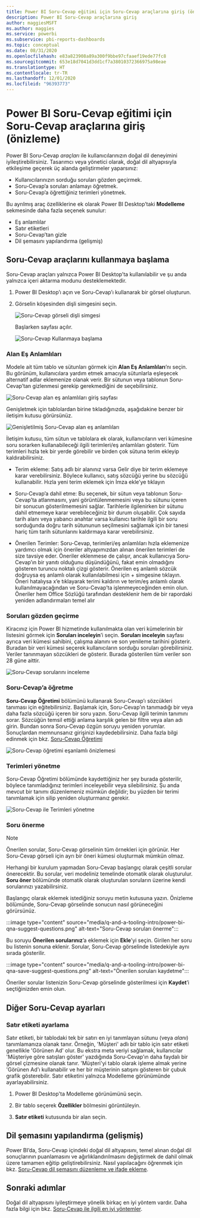 ```yaml
---
title: Power BI Soru-Cevap eğitimi için Soru-Cevap araçlarına giriş (önizleme)
description: Power BI Soru-Cevap araçlarına giriş
author: maggiesMSFT
ms.author: maggies
ms.service: powerbi
ms.subservice: pbi-reports-dashboards
ms.topic: conceptual
ms.date: 08/31/2020
ms.openlocfilehash: e83a823908a89a300f9bbe97cfaaef19ede77fc8
ms.sourcegitcommit: 653e18d7041d3dd1cf7a38010372366975a98eae
ms.translationtype: HT
ms.contentlocale: tr-TR
ms.lasthandoff: 12/01/2020
ms.locfileid: "96393773"
---
```

# <a name="intro-to-qa-tooling-to-train-power-bi-qa-preview"></a>Power BI Soru-Cevap eğitimi için Soru-Cevap araçlarına giriş (önizleme)

Power BI Soru-Cevap *araçları* ile kullanıcılarınızın doğal dil deneyimini iyileştirebilirsiniz. Tasarımcı veya yönetici olarak, doğal dil altyapısıyla etkileşime geçerek üç alanda geliştirmeler yaparsınız: 

- Kullanıcılarınızın sorduğu soruları gözden geçirmek.
- Soru-Cevap’a soruları anlamayı öğretmek.
- Soru-Cevap’a öğrettiğiniz terimleri yönetmek.

Bu ayrılmış araç özelliklerine ek olarak Power BI Desktop’taki **Modelleme** sekmesinde daha fazla seçenek sunulur:  

- Eş anlamlılar
- Satır etiketleri
- Soru-Cevap’tan gizle
- Dil şemasını yapılandırma (gelişmiş)

## <a name="get-started-with-qa-tooling"></a>Soru-Cevap araçlarını kullanmaya başlama

Soru-Cevap araçları yalnızca Power BI Desktop’ta kullanılabilir ve şu anda yalnızca içeri aktarma modunu desteklemektedir.

1. Power BI Desktop’ı açın ve Soru-Cevap’ı kullanarak bir görsel oluşturun. 
2. Görselin köşesinden dişli simgesini seçin. 

    ![Soru-Cevap görseli dişli simgesi](media/q-and-a-tooling-intro/qna-visual-gear.png)

    Başlarken sayfası açılır.  

    ![Soru-Cevap Kullanmaya başlama](media/q-and-a-tooling-intro/qna-tooling-dialog.png)

### <a name="field-synonyms"></a>Alan Eş Anlamlıları

Modele ait tüm tablo ve sütunları görmek için **Alan Eş Anlamlıları**’nı seçin. Bu görünüm, kullanıcılara yardım etmek amacıyla sütunlarla eşleşecek alternatif adlar eklemenize olanak verir. Bir sütunun veya tablonun Soru-Cevap’tan gizlenmesi gerekip gerekmediğini de seçebilirsiniz.

![Soru-Cevap alan eş anlamlıları giriş sayfası](media/q-and-a-tooling-intro/qna-tooling-field-synonyms-home.png)

Genişletmek için tablolardan birine tıkladığınızda, aşağıdakine benzer bir iletişim kutusu görürsünüz.

![Genişletilmiş Soru-Cevap alan eş anlamlıları](media/q-and-a-tooling-intro/qna-tooling-field-synonyms-expanded.png)

İletişim kutusu, tüm sütun ve tablolara ek olarak, kullanıcıların veri kümesine soru sorarken kullanabileceği ilgili terimleri/eş anlamlıları gösterir. Tüm terimleri hızla tek bir yerde görebilir ve birden çok sütuna terim ekleyip kaldırabilirsiniz. 

- Terim ekleme: Satış adlı bir alanınız varsa Gelir diye bir terim eklemeye karar verebilirsiniz. Böylece kullanıcı, satış sözcüğü yerine bu sözcüğü kullanabilir. Hızla yeni terim eklemek için İmza ekle’ye tıklayın

- Soru-Cevap’a dahil etme: Bu seçenek, bir sütun veya tablonun Soru-Cevap’ta atlanmasını, yani görüntülenmemesini veya bu sütunu içeren bir sonucun gösterilmemesini sağlar. Tarihlerle ilgilenirken bir sütunu dahil etmemeye karar verebileceğiniz bir durum oluşabilir. Çok sayıda tarih alanı veya yabancı anahtar varsa kullanıcı tarihle ilgili bir soru sorduğunda doğru tarih sütununun seçilmesini sağlamak için bir tanesi hariç tüm tarih sütunlarını kaldırmaya karar verebilirsiniz.

- Önerilen Terimler: Soru-Cevap, terimleri/eş anlamlıları hızla eklemenize yardımcı olmak için öneriler altyapımızdan alınan önerilen terimleri de size tavsiye eder. Öneriler eklenmese de çalışır, ancak kullanıcıya Soru-Cevap’ın bir yanıtı olduğunu düşündüğünü, fakat emin olmadığını gösteren turuncu noktalı çizgi gösterir. Önerilen eş anlamlı sözcük doğruysa eş anlamlı olarak kullanılabilmesi için + simgesine tıklayın. Öneri hatalıysa x’e tıklayarak terimi kaldırın ve terim/eş anlamlı olarak kullanılmayacağından ve Soru-Cevap’ta işlenmeyeceğinden emin olun. Öneriler hem Office Sözlüğü tarafından desteklenir hem de bir rapordaki yeniden adlandırmaları temel alır

### <a name="review-questions"></a>Soruları gözden geçirme

Kiracınız için Power BI hizmetinde kullanılmakta olan veri kümelerinin bir listesini görmek için **Soruları inceleyin**’i seçin. **Soruları inceleyin** sayfası ayrıca veri kümesi sahibini, çalışma alanını ve son yenileme tarihini gösterir. Buradan bir veri kümesi seçerek kullanıcıların sorduğu soruları görebilirsiniz. Veriler tanınmayan sözcükleri de gösterir. Burada gösterilen tüm veriler son 28 güne aittir.

![Soru-Cevap sorularını inceleme](media/q-and-a-tooling-intro/qna-tooling-review-questions.png)

### <a name="teach-qa"></a>Soru-Cevap’a öğretme

**Soru-Cevap Öğretimi** bölümünü kullanarak Soru-Cevap’ı sözcükleri tanıması için eğitebilirsiniz. Başlamak için, Soru-Cevap’ın tanımadığı bir veya daha fazla sözcüğü içeren bir soru yazın. Soru-Cevap ilgili terimin tanımını sorar. Sözcüğün temsil ettiği anlama karşılık gelen bir filtre veya alan adı girin. Bundan sonra Soru-Cevap özgün soruyu yeniden yorumlar. Sonuçlardan memnunsanız girişinizi kaydedebilirsiniz. Daha fazla bilgi edinmek için bkz. [Soru-Cevap Öğretimi](q-and-a-tooling-teach-q-and-a.md)

![Soru-Cevap öğretimi eşanlamlı önizlemesi](media/q-and-a-tooling-intro/qna-tooling-teach-fixpreview.png)

### <a name="manage-terms"></a>Terimleri yönetme

Soru-Cevap Öğretimi bölümünde kaydettiğiniz her şey burada gösterilir, böylece tanımladığınız terimleri inceleyebilir veya silebilirsiniz. Şu anda mevcut bir tanımı düzenlemeniz mümkün değildir; bu yüzden bir terimi tanımlamak için silip yeniden oluşturmanız gerekir.

![Soru-Cevap ile Terimleri yönetme](media/q-and-a-tooling-intro/qna-manage-terms.png)

### <a name="suggest-questions"></a>Soru önerme

> [!NOTE]
> Önerilen sorular, Soru-Cevap görselinin tüm örnekleri için görünür. Her Soru-Cevap görseli için ayrı bir öneri kümesi oluşturmak mümkün olmaz.
> 
> 

Herhangi bir kurulum yapmadan Soru-Cevap başlangıç olarak çeşitli sorular önerecektir. Bu sorular, veri modeliniz temelinde otomatik olarak oluşturulur. **Soru öner** bölümünde otomatik olarak oluşturulan soruların üzerine kendi sorularınızı yazabilirsiniz.

Başlangıç olarak eklemek istediğiniz soruyu metin kutusuna yazın. Önizleme bölümünde, Soru-Cevap görselinde sonucun nasıl görüneceğini görürsünüz. 

:::image type="content" source="media/q-and-a-tooling-intro/power-bi-qna-suggest-questions.png" alt-text="Soru-Cevap soruları önerme":::
 
Bu soruyu **Önerilen sorularınız**’a eklemek için **Ekle**’yi seçin. Girilen her soru bu listenin sonuna eklenir. Sorular, Soru-Cevap görselinde listedekiyle aynı sırada gösterilir. 

:::image type="content" source="media/q-and-a-tooling-intro/power-bi-qna-save-suggest-questions.png" alt-text="Önerilen soruları kaydetme":::
 
Öneriler sorular listenizin Soru-Cevap görselinde gösterilmesi için **Kaydet**’i seçtiğinizden emin olun. 

## <a name="other-qa-settings"></a>Diğer Soru-Cevap ayarları

### <a name="set-a-row-label"></a>Satır etiketi ayarlama

Satır etiketi, bir tablodaki tek bir satırı en iyi tanımlayan sütunu (veya *alanı*) tanımlamanıza olanak tanır. Örneğin, 'Müşteri' adlı bir tablo için satır etiketi genellikle 'Görünen Ad' olur. Bu ekstra meta veriyi sağlamak, kullanıcılar 'Müşteriye göre satışları göster' yazdığında Soru-Cevap’ın daha faydalı bir görsel çizmesine olanak tanır. 'Müşteri'yi tablo olarak işleme almak yerine 'Görünen Ad'ı kullanabilir ve her bir müşterinin satışını gösteren bir çubuk grafik gösterebilir. Satır etiketini yalnızca Modelleme görünümünde ayarlayabilirsiniz. 

1. Power BI Desktop'ta Modelleme görünümünü seçin.

2. Bir tablo seçerek **Özellikler** bölmesini görüntüleyin.

3. **Satır etiketi** kutusunda bir alan seçin.

## <a name="configure-the-linguistic-schema-advanced"></a>Dil şemasını yapılandırma (gelişmiş)

Power BI’da, Soru-Cevap içindeki doğal dil altyapısını, temel alınan doğal dil sonuçlarının puanlamasını ve ağırlıklandırılmasını değiştirmek de dahil olmak üzere tamamen eğitip geliştirebilirsiniz. Nasıl yapılacağını öğrenmek için bkz. [Soru-Cevap dil şemasını düzenleme ve ifade ekleme](q-and-a-tooling-advanced.md).

## <a name="next-steps"></a>Sonraki adımlar

Doğal dil altyapısını iyileştirmeye yönelik birkaç en iyi yöntem vardır. Daha fazla bilgi için bkz. [Soru-Cevap ile ilgili en iyi yöntemler](q-and-a-best-practices.md).
